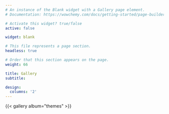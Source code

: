 ```yaml
---
# An instance of the Blank widget with a Gallery page element.
# Documentation: https://wowchemy.com/docs/getting-started/page-builder/

# Activate this widget? true/false
active: false

widget: blank

# This file represents a page section.
headless: true

# Order that this section appears on the page.
weight: 66

title: Gallery
subtitle:

design:
  columns: '2'
---
```


{{< gallery album="themes" >}}
